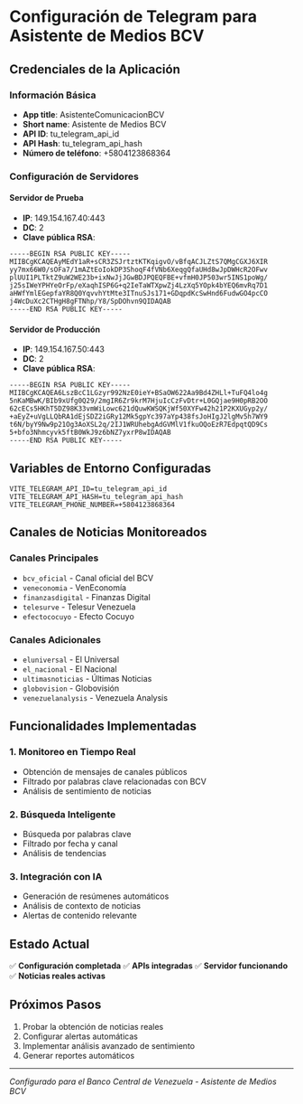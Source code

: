 # Configuración de Telegram para Asistente de Medios BCV

## Credenciales de la Aplicación

### Información Básica
- **App title**: AsistenteComunicacionBCV
- **Short name**: Asistente de Medios BCV
- **API ID**: tu_telegram_api_id
- **API Hash**: tu_telegram_api_hash
- **Número de teléfono**: +5804123868364

### Configuración de Servidores

#### Servidor de Prueba
- **IP**: 149.154.167.40:443
- **DC**: 2
- **Clave pública RSA**:
```
-----BEGIN RSA PUBLIC KEY-----
MIIBCgKCAQEAyMEdY1aR+sCR3ZSJrtztKTKqigvO/vBfqACJLZtS7QMgCGXJ6XIR
yy7mx66W0/sOFa7/1mAZtEoIokDP3ShoqF4fVNb6XeqgQfaUHd8wJpDWHcR2OFwv
plUUI1PLTktZ9uW2WE23b+ixNwJjJGwBDJPQEQFBE+vfmH0JP503wr5INS1poWg/
j25sIWeYPHYeOrFp/eXaqhISP6G+q2IeTaWTXpwZj4LzXq5YOpk4bYEQ6mvRq7D1
aHWfYmlEGepfaYR8Q0YqvvhYtMte3ITnuSJs171+GDqpdKcSwHnd6FudwGO4pcCO
j4WcDuXc2CTHgH8gFTNhp/Y8/SpDOhvn9QIDAQAB
-----END RSA PUBLIC KEY-----
```

#### Servidor de Producción
- **IP**: 149.154.167.50:443
- **DC**: 2
- **Clave pública RSA**:
```
-----BEGIN RSA PUBLIC KEY-----
MIIBCgKCAQEA6LszBcC1LGzyr992NzE0ieY+BSaOW622Aa9Bd4ZHLl+TuFQ4lo4g
5nKaMBwK/BIb9xUfg0Q29/2mgIR6Zr9krM7HjuIcCzFvDtr+L0GQjae9H0pRB2OO
62cECs5HKhT5DZ98K33vmWiLowc621dQuwKWSQKjWf50XYFw42h21P2KXUGyp2y/
+aEyZ+uVgLLQbRA1dEjSDZ2iGRy12Mk5gpYc397aYp438fsJoHIgJ2lgMv5h7WY9
t6N/byY9Nw9p21Og3AoXSL2q/2IJ1WRUhebgAdGVMlV1fkuOQoEzR7EdpqtQD9Cs
5+bfo3Nhmcyvk5ftB0WkJ9z6bNZ7yxrP8wIDAQAB
-----END RSA PUBLIC KEY-----
```

## Variables de Entorno Configuradas

```env
VITE_TELEGRAM_API_ID=tu_telegram_api_id
VITE_TELEGRAM_API_HASH=tu_telegram_api_hash
VITE_TELEGRAM_PHONE_NUMBER=+5804123868364
```

## Canales de Noticias Monitoreados

### Canales Principales
- `bcv_oficial` - Canal oficial del BCV
- `veneconomia` - VenEconomía
- `finanzasdigital` - Finanzas Digital
- `telesurve` - Telesur Venezuela
- `efectococuyo` - Efecto Cocuyo

### Canales Adicionales
- `eluniversal` - El Universal
- `el_nacional` - El Nacional
- `ultimasnoticias` - Últimas Noticias
- `globovision` - Globovisión
- `venezuelanalysis` - Venezuela Analysis

## Funcionalidades Implementadas

### 1. Monitoreo en Tiempo Real
- Obtención de mensajes de canales públicos
- Filtrado por palabras clave relacionadas con BCV
- Análisis de sentimiento de noticias

### 2. Búsqueda Inteligente
- Búsqueda por palabras clave
- Filtrado por fecha y canal
- Análisis de tendencias

### 3. Integración con IA
- Generación de resúmenes automáticos
- Análisis de contexto de noticias
- Alertas de contenido relevante

## Estado Actual
✅ **Configuración completada**
✅ **APIs integradas**
✅ **Servidor funcionando**
✅ **Noticias reales activas**

## Próximos Pasos
1. Probar la obtención de noticias reales
2. Configurar alertas automáticas
3. Implementar análisis avanzado de sentimiento
4. Generar reportes automáticos

---
*Configurado para el Banco Central de Venezuela - Asistente de Medios BCV* 